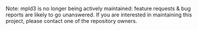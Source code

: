 Note: mpld3 is no longer being actively maintained: feature requests & bug reports are likely to go unanswered. If you are interested in maintaining this project, please contact one of the repository owners.

